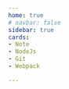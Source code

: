 ```yaml
---
home: true
# navbar: false
sidebar: true
cards:
- Note
- NodeJs
- Git
- Webpack

---
```


<HomeCardContainer>
<HomeCard v-for="card in $page.frontmatter.cards" :text="card" :key="card"/>
</HomeCardContainer>
<!-- <HomeCard v-for="card in $page.frontmatter.cards" :text="card" :key="card"/> -->

